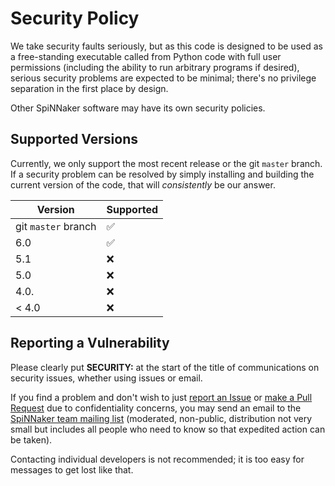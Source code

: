 # Security Policy

We take security faults seriously, but as this code is designed to be used as
a free-standing executable called from Python code with full user permissions
(including the ability to run arbitrary programs if desired), serious security
problems are expected to be minimal; there's no privilege separation in the
first place by design.

Other SpiNNaker software may have its own security policies.

## Supported Versions

Currently, we only support the most recent release or the git `master` branch.
If a security problem can be resolved by simply installing and building the
current version of the code, that will _consistently_ be our answer.

| Version | Supported          |
| ------- | ------------------ |
| git `master` branch | :white_check_mark: |
| 6.0     | :white_check_mark: |
| 5.1     | :x:                |
| 5.0     | :x:                |
| 4.0.    | :x:                |
| < 4.0   | :x:                |

## Reporting a Vulnerability

Please clearly put **SECURITY:** at the start of the title of communications on
security issues, whether using issues or email.

If you find a problem and don't wish to just
[report an Issue](https://github.com/SpiNNakerManchester/JavaSpiNNaker/issues/new) or
[make a Pull Request](https://github.com/SpiNNakerManchester/JavaSpiNNaker/compare)
due to confidentiality concerns, you may send an email to the
[SpiNNaker team mailing list](mailto:SPINNAKER@listserv.manchester.ac.uk) (moderated,
non-public, distribution not very small but includes all people who need to know so
that expedited action can be taken).

Contacting individual developers is not recommended; it is too easy for messages to
get lost like that.
